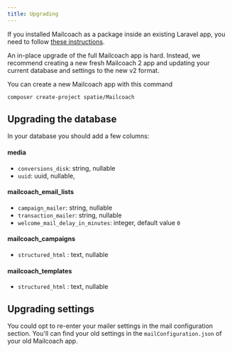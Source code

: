 ```yaml
---
title: Upgrading
---
```


If you installed Mailcoach as a package inside an existing Laravel app, you need to follow [these instructions](https://mailcoach.app/docs/v2/package/general/upgrading).

An in-place upgrade of the full Mailcoach app is hard. Instead, we recommend creating a new fresh Mailcoach 2 app and updating your current database and settings to the new v2 format.

You can create a new Mailcoach app with this command

```bash
composer create-project spatie/Mailcoach
```

## Upgrading the database

In your database you should add a few columns:

#### media

- `conversions_disk`: string, nullable
- `uuid`: uuid, nullable,

#### mailcoach_email_lists

- `campaign_mailer`: string, nullable
- `transaction_mailer`: string, nullable
- `welcome_mail_delay_in_minutes`: integer, default value `0`

#### mailcoach_campaigns

- `structured_html` : text, nullable

#### mailcoach_templates

- `structured_html` : text, nullable

## Upgrading settings

You could opt to re-enter your mailer settings in the mail configuration section. You'll can find your old settings in the `mailConfiguration.json` of your old Mailcoach app.